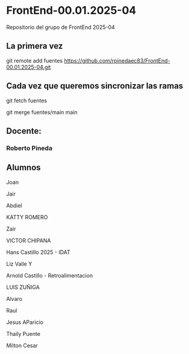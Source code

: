 # FrontEnd-00.01.2025-04
Repositorio del grupo de FrontEnd 2025-04

## La primera vez

git remote add fuentes https://github.com/rpinedaec83/FrontEnd-00.01.2025-04.git

## Cada vez que queremos sincronizar las ramas

git fetch fuentes

git merge fuentes/main main



## Docente:
### Roberto Pineda



## Alumnos

Joan

Jair

Abdiel 

KATTY ROMERO

Zair 


VICTOR CHIPANA

Hans Castillo
2025 - IDAT

Liz Valle Y

Arnold Castillo - Retroalimentacion


LUIS ZUÑIGA


Alvaro

Raul

Jesus AParicio



Thaily Puente


Milton Cesar

